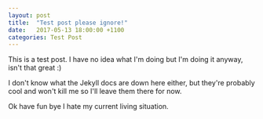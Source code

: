 ```yaml
---
layout: post
title:  "Test post please ignore!"
date:   2017-05-13 18:00:00 +1100
categories: Test Post
---
```

This is a test post. I have no idea what I'm doing but I'm doing it anyway, isn't that great :)

I don't know what the Jekyll docs are down here either, but they're probably cool and won't kill me so I'll leave them there for now.

Ok have fun bye I hate my current living situation.

[jekyll-docs]: http://jekyllrb.com/docs/home
[jekyll-gh]:   https://github.com/jekyll/jekyll
[jekyll-talk]: https://talk.jekyllrb.com/
